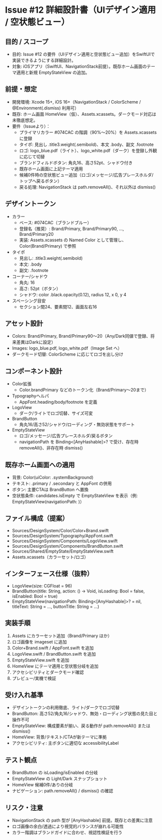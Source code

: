 # Issue #12 詳細設計書（UIデザイン適用 / 空状態ビュー）

## 目的 / スコープ
- 目的: Issue #12 の要件（UIデザイン適用と空状態ビュー追加）をSwiftUIで実装できるようにする詳細設計。
- 対象: iOSアプリ（SwiftUI、NavigationStack前提）。既存ホーム画面のテーマ適用と新規 EmptyStateView の追加。

## 前提・想定
- 開発環境: Xcode 15+, iOS 16+（NavigationStack / ColorScheme / @Environment(\.dismiss) 利用可）
- 既存: ホーム画面 HomeView（仮）、Assets.xcassets。ダークモード対応は未徹底想定。
- 要件（Issueより）：
  - プライマリカラー #074CAC の階調（90%〜20%）を Assets.xcassets に登録
  - タイポ: 見出し .title3.weight(.semibold)、本文 .body、副文 .footnote
  - ロゴ: logo_blue.pdf（ライト）、logo_white.pdf（ダーク）を登録し外観に応じて切替
  - ブランドフィルドボタン: 角丸16、高さ52pt、シャドウ付き
  - 既存ホーム画面に上記テーマ適用
  - 候補0件時の空状態ビュー追加（ロゴ/メッセージ/広告プレースホルダ/トップへ戻るボタン）
  - 戻る処理: NavigationStack は path.removeAll()、それ以外は dismiss()

## デザイントークン
- カラー
  - ベース: #074CAC（ブランドブルー）
  - 登録名（推奨）: Brand/Primary, Brand/Primary90, ..., Brand/Primary20
  - 実装: Assets.xcassets の Named Color として管理し、 Color(Brand/Primary) で参照
- タイポ
  - 見出し: .title3.weight(.semibold)
  - 本文: .body
  - 副文: .footnote
- コーナー/シャドウ
  - 角丸: 16
  - 高さ: 52pt（ボタン）
  - シャドウ: color .black.opacity(0.12), radius 12, x 0, y 4
- スペーシング目安
  - セクション間24、要素間12、画面左右16

## アセット設計
- Colors: Brand/Primary, Brand/Primary90〜20（Any/Dark同値で登録、将来差異はDarkに設定）
- Images: logo_blue.pdf, logo_white.pdf（Image Set へ）
- ダークモード切替: ColorScheme に応じてロゴを出し分け

## コンポーネント設計
- Color拡張
  - Color.brandPrimary などのトークン化（Brand/Primary〜20まで）
- Typographyヘルパ
  - AppFont.heading/body/footnote を定義
- LogoView
  - ダーク/ライトでロゴ切替、サイズ可変
- BrandButton
  - 角丸16/高さ52/シャドウ/ローディング・無効状態をサポート
- EmptyStateView
  - ロゴ/メッセージ/広告プレースホルダ/戻るボタン
  - navigationPath を Binding<[AnyHashable]>? で受け、存在時 removeAll()、非存在時 dismiss()

## 既存ホーム画面への適用
- 背景: Color(uiColor: .systemBackground)
- テキスト: .primary / .secondary と AppFont の併用
- ボタン: 主要CTAは BrandButton へ置換
- 空状態条件: candidates.isEmpty で EmptyStateView を表示（例: EmptyStateView(navigationPath: )）

## ファイル構成（提案）
- Sources/DesignSystem/Color/Color+Brand.swift
- Sources/DesignSystem/Typography/AppFont.swift
- Sources/DesignSystem/Components/LogoView.swift
- Sources/DesignSystem/Components/BrandButton.swift
- Sources/Shared/EmptyState/EmptyStateView.swift
- Assets.xcassets（カラーセット/ロゴ）

## インターフェース仕様（抜粋）
- LogoView(size: CGFloat = 96)
- BrandButton(title: String, action: () -> Void, isLoading: Bool = false, isEnabled: Bool = true)
- EmptyStateView(navigationPath: Binding<[AnyHashable]>? = nil, titleText: String = ..., buttonTitle: String = ...)

## 実装手順
1) Assets にカラーセット追加（Brand/Primary ほか）
2) ロゴ画像を imageset に追加
3) Color+Brand.swift / AppFont.swift を追加
4) LogoView.swift / BrandButton.swift を追加
5) EmptyStateView.swift を追加
6) HomeView にテーマ適用と空状態分岐を追加
7) アクセシビリティとダークモード確認
8) プレビュー/実機で検証

## 受け入れ基準
- デザイントークンの利用徹底、ライト/ダークでロゴ切替
- BrandButton: 高さ52/角丸16/シャドウ、無効・ローディング状態の見た目と操作不可
- EmptyStateView: 構成要素が揃い、戻る動作が path.removeAll() または dismiss()
- HomeView: 背景/テキスト/CTAが新テーマに準拠
- アクセシビリティ: 主ボタンに適切な accessibilityLabel

## テスト観点
- BrandButton の isLoading/isEnabled の分岐
- EmptyStateView の Light/Dark スナップショット
- HomeView 候補0件/ありの分岐
- ナビゲーション: path.removeAll() / dismiss() の確認

## リスク・注意
- NavigationStack の path 型が [AnyHashable] 前提。既存との差異に注意
- ロゴ画像の余白/透過により視覚的バランスが崩れる可能性
- カラー階調はブランドガイドに合わせ、視認性検証を行う
